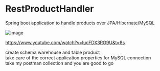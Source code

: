 # RestProductHandler  
Spring boot application to handle products over JPA/Hibernate/MySQL  
  
![image](https://github.com/FOswald86/RestProductHandler/assets/86290835/7518e7f2-5f81-4703-8cca-406dedbcf2b4)  
  
https://www.youtube.com/watch?v=IucFDX3RO9U&t=8s  

create schema warehouse and table product  
take care of the correct application.properties for MySQL connection  
take my postman collection and you are good to go  
